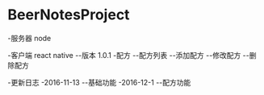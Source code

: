 # BeerNotesProject

-服务器 node 

-客户端 react native
--版本 1.0.1
-配方
--配方列表
--添加配方
--修改配方
--删除配方

-更新日志
-2016-11-13 
--基础功能
-2016-12-1
--配方功能